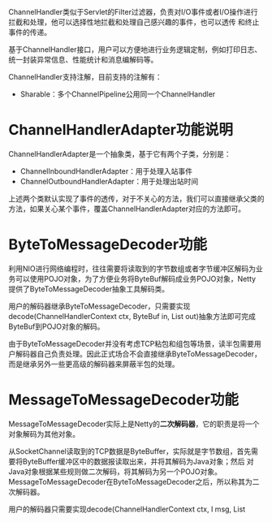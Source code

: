 ChannelHandler类似于Servlet的Filter过滤器，负责对I/O事件或者I/O操作进行拦截和处理，他可以选择性地拦截和处理自己感兴趣的事件，也可以透传
和终止事件的传递。

基于ChannelHandler接口，用户可以方便地进行业务逻辑定制，例如打印日志、统一封装异常信息、性能统计和消息编解码等。

ChannelHandler支持注解，目前支持的注解有：
- Sharable：多个ChannelPipeline公用同一个ChannelHandler

# ChannelHandlerAdapter功能说明
ChannelHandlerAdapter是一个抽象类，基于它有两个子类，分别是：
- ChannelInboundHandlerAdapter：用于处理入站事件
- ChannelOutboundHandlerAdapter：用于处理出站时间

上述两个类默认实现了事件的透传，对于不关心的方法，我们可以直接继承父类的方法，如果关心某个事件，覆盖ChannelHandlerAdapter对应的方法即可。

# ByteToMessageDecoder功能
利用NIO进行网络编程时，往往需要将读取到的字节数组或者字节缓冲区解码为业务可以使用POJO对象，为了方便业务将ByteBuf解码成业务POJO对象，Netty
提供了ByteToMessageDecoder抽象工具解码类。

用户的解码器继承ByteToMessageDecoder，只需要实现decode(ChannelHandlerContext ctx, ByteBuf in, List<Object> out)抽象方法即可完成
ByteBuf到POJO对象的解码。

由于ByteToMessageDecoder并没有考虑TCP粘包和组包等场景，读半包需要用户解码器自己负责处理。因此正式场合不会直接继承ByteToMessageDecoder，
而是继承另外一些更高级的解码器来屏蔽半包的处理。

# MessageToMessageDecoder功能
MessageToMessageDecoder实际上是Netty的**二次解码器**，它的职责是将一个对象解码为其他对象。

从SocketChannel读取到的TCP数据是ByteBuffer，实际就是字节数组，首先需要将ByteBuffer缓冲区中的数据报读取出来，并将其解码为Java对象；然后
对Java对象根据某些规则做二次解码，将其解码为另一个POJO对象。MessageToMessageDecoder在ByteToMessageDecoder之后，所以称其为二次解码器。

用户的解码器只需要实现decode(ChannelHandlerContext ctx, I msg, List<Object> out)抽象方法即可，由于它是将一个POJO解码为另一个POJO，
所以一般不会涉及到半包的处理。

# LengthFieldBasedFrameDecoder功能
Netty提供的半包解码器有三种：
- LineBasedFrameDecoder：以换行符区分一个整包进行解码，处理半包问题
- DelimiterBasedFrameDecoder：以固定的分隔符为区分一个整包进行解码，处理半包问题
- LengthFieldBasedFrameDecoder：基于长度区分一个整包解码，处理半包问题，这是最通用的半包解码器

区分整包消息的4个常用方法：
- 固定长度：例如每120个字节代表一个整包消息，不足的前面补0。解码器在处理这类消息时只需要每次读到指定长度的字节后再进行解码
- 通过回车换行符区分消息，例如FTP协议。这类区分消息的方式多用于文本协议。
- 通过分隔符区分整包消息
- 通过指定长度来标识整包消息

下面看一下通过参数的不同组合来实现不同的半包读取策略。第一种常用的方式是消息的第一个字段是长度字段，后面是消息体，消息头中只包含一个长度字段，
定义如下：
![Fmg5aq.png](https://s1.ax1x.com/2018/11/30/Fmg5aq.png)
使用以下参数组合进行解码：
- lengthFieldOffset = 0
- lengthFieldLength = 2
- lengthAdjustment = 0
- initialBytesToStrip = 0

解码后的缓冲区内容：
![FmgbzF.png](https://s1.ax1x.com/2018/11/30/FmgbzF.png)
上述解码后的消息带有消息的长度字段，如果需要抛弃长度字段则需要使用以下配置，长度字段在起始位置且长度为2，所以将initialBytesToStrip设置为2：
- lengthFieldOffset = 0
- lengthFieldLength = 2
- lengthAdjustment = 0
- initialBytesToStrip = 2

解码后的缓冲区内容：
![FmWpvD.png](https://s1.ax1x.com/2018/11/30/FmWpvD.png)

在大多数场景中，长度仅用来标识消息体的长度，这类协议通常由消息长度字段和消息体组成。但是对于一些协议，长度还包含了消息头的长度。在这种场景下，
需要使用lengthAdjustment进行修正。由于整个消息的长度往往都大于消息体的长度，所以，lengthAdjustment为负数，修正后的参数组合如下：
- lengthFieldOffset = 0
- lengthFieldLength = 2
- lengthAdjustment = -2
- initialBytesToStrip = 0

![FmhGcT.png](https://s1.ax1x.com/2018/11/30/FmhGcT.png)

由于协议种类繁多，当标识消息长度的字段位于消息头的中间或尾部时，需要使用lengthFieldOffset字段来进行标识
![Fm4Daj.png](https://s1.ax1x.com/2018/11/30/Fm4Daj.png)
这里的长度字段占3个字节，Header1占2个字节，因此组合如下：
- lengthFieldOffset = 2
- lengthFieldLength = 3
- lengthAdjustment = 0
- initialBytesToStrip = 0

最后一种场景是长度字段夹在两个消息头之间或者长度字段位于消息头的中间，前后都其他的消息头字段，在这种场景下如果想忽略长度字段以及前面的其他消息
头字段，则可以通过initialBytesToStrip参数来跳过要忽略的字节长度
![Fm5onS.png](https://s1.ax1x.com/2018/11/30/Fm5onS.png)
由于HDR1长度为1个字节，因此lengthFieldOffset为1；长度字段为两个字节，因此lengthFieldLength为2；由于长度字段是消息体的长度，解码后如果
想要携带消息头中的字段，需要使用lengthAdjustment进行调整，这里的值为1，表示HDR2的长度；由于要忽略HDR1和长度字段，因此这里的initialBytesToStrip
为3，组合如下：
- lengthFieldOffset = 1
- lengthFieldLength = 2
- lengthAdjustment = 1
- initialBytesToStrip = 3

# MessageToByteEncoder功能
这是一个抽象类，负责将Java的POJO对象编码成ByteBuf，用户的编码器只需要继承MessageToByteEncoder，实现它的encode(ChannelHandlerContext ctx, I msg, ByteBuf out)
方法即可。

# MessageToMessageEncoder功能
该类将一个POJO对象转换成另一个对象，以HTTP+XML协议为例，它的一种实现方式是：将POJO对象编码成XML字符串，再将字符串编码成HTTP请求或者应答消息。

用户的编码器只需要继承MessageToMessageEncoder编码器，实现encode(ChannelHandlerContext ctx, I msg, List<Object> out)方法即可。它与
MessageToByteEncoder的区别是输出对象是对象列表而不是ByteBuf。

# LengthFieldPrepender功能
如果协议中的第一个字段为长度字段，Netty中提供了LengthFieldPrepender编码器，它可以计算当前待发送消息的二进制字节长度，并把该长度添加到ByteBuf的
缓冲区头中,如下图所示：
![FmIWE4.png](https://s1.ax1x.com/2018/11/30/FmIWE4.png)

通过LengthFieldPrepender可以将待发送消息的长度写入到ByteBuf的前两个字节，编码后的消息组成为长度字段+原消息的方式。

通过设置LengthFieldPrepender中的lengthIncludesLengthFieldLength属性为true，消息长度将包含长度本身占用的字节数。

# ChannelHandler源码分析
## ChannelHandler类关系
相对于ByteBuf和Channel，ChannelHandler的类继承关系相对简单，但是它的子类非常多。由于ChannelHandler是Netty框架和用户代码的主要扩展和
定制点，所以它的子类种类繁多、功能各异，系统ChannelHandler主要分类如下：
- ChannelPipeline的系统ChannelHandler，用于I/O操作和对事件进行预处理，对于用户不可见，这类ChannelHandler主要包括HeadContext和TailContext
- 编解码ChannelHandler，包括ByteToMessageCodec、MessageToMessageDecoder等，这些编解码类本身又包含多种子类。
- 其他功能性ChannelHandler，包括流量整形Handler、读写超时Handler、日志Handler等

下面的图片设计我们前面提到过得所有编解码器的继承关系
![FmTllt.png](https://s1.ax1x.com/2018/11/30/FmTllt.png)

## ByteToMessageDecoder源码分析
ByteToMessageDecoder解码器用于将ByteBuf解码成POJO对象。
```java
    @Override
    public void channelRead(ChannelHandlerContext ctx, Object msg) throws Exception {
        if (msg instanceof ByteBuf) {
            CodecOutputList out = CodecOutputList.newInstance();
            try {
                ByteBuf data = (ByteBuf) msg;
                first = cumulation == null;
                if (first) {
                    cumulation = data;
                } else {
                    cumulation = cumulator.cumulate(ctx.alloc(), cumulation, data);
                }
                callDecode(ctx, cumulation, out);
            } catch (DecoderException e) {
                throw e;
            } catch (Exception e) {
                throw new DecoderException(e);
            } finally {
                if (cumulation != null && !cumulation.isReadable()) {
                    numReads = 0;
                    cumulation.release();
                    cumulation = null;
                } else if (++ numReads >= discardAfterReads) {
                    // We did enough reads already try to discard some bytes so we not risk to see a OOME.
                    // See https://github.com/netty/netty/issues/4275
                    numReads = 0;
                    discardSomeReadBytes();
                }

                int size = out.size();
                decodeWasNull = !out.insertSinceRecycled();
                fireChannelRead(ctx, out, size);
                out.recycle();
            }
        } else {
            ctx.fireChannelRead(msg);
        }
    }
```
首先判断需要解码的是否是ByteBuf，如果是ByteBuf才需要解码，否则直接透传。

接着通过cumulation是否为空判断解码器是否缓存了没有解码完成的半包消息，如果为空，说明是首次解码或者最近一次处理完了半包消息，没有缓存的半包消息
需要处理，直接将需要解码的ByteBuf赋值给cumulation；如果cumulation缓存上有上次没有解码完成的ByteBuf，则进行复制操作，将需要解码的ByteBuf
复制到cumulation中。

复制操作完成之后释放需要解码的ByteBuf对象，调用callDecode方法进行解码。对ByteBuf进行循环解码，循环的条件是解码缓冲区对象中有可读的字节，
调用decode方法，由用户的子类解码器进行解码。

解码后需要对当前的pipeline状态和解码结果进行判断。如果当前ChannelHandlerContext已经被移除，则不能继续进行解码，直接退出循环；如果输出的
out列表长度没有变化，说明没有解码没有成功，需要针对以下不同场景进行判断：
1. 如果用户解码器没有消费ByteBuf，则说明是个半包消息，需要由I/O线程继续读取后续的数据报，在这种场景下腰退出循环
2. 如果用户解码器消费了ByteBuf，说明解码可以继续进行。

如果用户解码器没有消费ByteBuf，但是却解码出一个或者多个对象，这种行为被认为是非法的，需要抛出DecoderException异常。

最后通过isSingleDecode进行判断，如果是单条消息解码器，第一次解码完成之后就退出循环。

```java
    protected void callDecode(ChannelHandlerContext ctx, ByteBuf in, List<Object> out) {
        try {
            while (in.isReadable()) {
                int outSize = out.size();

                if (outSize > 0) {
                    fireChannelRead(ctx, out, outSize);
                    out.clear();

                    // Check if this handler was removed before continuing with decoding.
                    // If it was removed, it is not safe to continue to operate on the buffer.
                    //
                    // See:
                    // - https://github.com/netty/netty/issues/4635
                    if (ctx.isRemoved()) {
                        break;
                    }
                    outSize = 0;
                }

                int oldInputLength = in.readableBytes();
                decodeRemovalReentryProtection(ctx, in, out);

                // Check if this handler was removed before continuing the loop.
                // If it was removed, it is not safe to continue to operate on the buffer.
                //
                // See https://github.com/netty/netty/issues/1664
                if (ctx.isRemoved()) {
                    break;
                }

                if (outSize == out.size()) {
                    if (oldInputLength == in.readableBytes()) {
                        break;
                    } else {
                        continue;
                    }
                }

                if (oldInputLength == in.readableBytes()) {
                    throw new DecoderException(
                            StringUtil.simpleClassName(getClass()) +
                                    ".decode() did not read anything but decoded a message.");
                }

                if (isSingleDecode()) {
                    break;
                }
            }
        } catch (DecoderException e) {
            throw e;
        } catch (Exception cause) {
            throw new DecoderException(cause);
        }
    }
```
